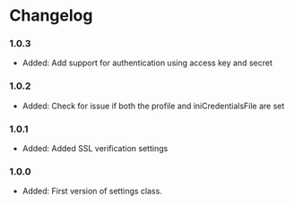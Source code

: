 # Changelog

### 1.0.3

* Added:    Add support for authentication using access key and secret

### 1.0.2

* Added:    Check for issue if both the profile and iniCredentialsFile are set

### 1.0.1

* Added:    Added SSL verification settings

### 1.0.0

* Added:    First version of settings class.
